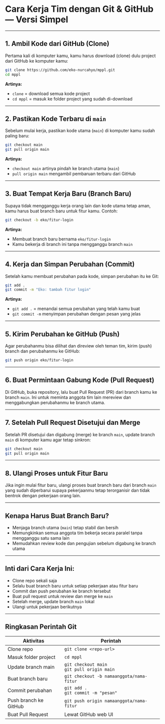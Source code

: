
# Cara Kerja Tim dengan Git & GitHub — Versi Simpel

---

## 1. Ambil Kode dari GitHub (Clone)

Pertama kali di komputer kamu, kamu harus download (clone) dulu project dari GitHub ke komputer kamu:

```bash
git clone https://github.com/eko-nurcahyo/mppl.git
cd mppl
```

**Artinya:**  
- `clone` = download semua kode project  
- `cd mppl` = masuk ke folder project yang sudah di-download

---

## 2. Pastikan Kode Terbaru di `main`

Sebelum mulai kerja, pastikan kode utama (`main`) di komputer kamu sudah paling baru:

```bash
git checkout main
git pull origin main
```

**Artinya:**  
- `checkout main` artinya pindah ke branch utama (`main`)  
- `pull origin main` mengambil pembaruan terbaru dari GitHub

---

## 3. Buat Tempat Kerja Baru (Branch Baru)

Supaya tidak mengganggu kerja orang lain dan kode utama tetap aman, kamu harus buat branch baru untuk fitur kamu. Contoh:

```bash
git checkout -b eko/fitur-login
```

**Artinya:**  
- Membuat branch baru bernama `eko/fitur-login`  
- Kamu bekerja di branch ini tanpa mengganggu branch `main`

---

## 4. Kerja dan Simpan Perubahan (Commit)

Setelah kamu membuat perubahan pada kode, simpan perubahan itu ke Git:

```bash
git add .
git commit -m "Eko: tambah fitur login"
```

**Artinya:**  
- `git add .` = menandai semua perubahan yang telah kamu buat  
- `git commit -m` menyimpan perubahan dengan pesan yang jelas

---

## 5. Kirim Perubahan ke GitHub (Push)

Agar perubahanmu bisa dilihat dan direview oleh teman tim, kirim (push) branch dan perubahanmu ke GitHub:

```bash
git push origin eko/fitur-login
```

---

## 6. Buat Permintaan Gabung Kode (Pull Request)

Di GitHub, buka repository, lalu buat Pull Request (PR) dari branch kamu ke branch `main`. Ini untuk meminta anggota tim lain mereview dan menggabungkan perubahanmu ke branch utama.

---

## 7. Setelah Pull Request Disetujui dan Merge

Setelah PR disetujui dan digabung (merge) ke branch `main`, update branch `main` di komputer kamu agar tetap sinkron:

```bash
git checkout main
git pull origin main
```

---

## 8. Ulangi Proses untuk Fitur Baru

Jika ingin mulai fitur baru, ulangi proses buat branch baru dari branch `main` yang sudah diperbarui supaya pekerjaanmu tetap terorganisir dan tidak bentrok dengan pekerjaan orang lain.

---

## Kenapa Harus Buat Branch Baru?

- Menjaga branch utama (`main`) tetap stabil dan bersih  
- Memungkinkan semua anggota tim bekerja secara paralel tanpa mengganggu satu sama lain  
- Memudahkan review kode dan pengujian sebelum digabung ke branch utama

---

## Inti dari Cara Kerja Ini:

- Clone repo sekali saja  
- Selalu buat branch baru untuk setiap pekerjaan atau fitur baru  
- Commit dan push perubahan ke branch tersebut  
- Buat pull request untuk review dan merge ke `main`  
- Setelah merge, update branch `main` lokal  
- Ulangi untuk pekerjaan berikutnya

---

## Ringkasan Perintah Git

| Aktivitas               | Perintah                                   |
|------------------------|--------------------------------------------|
| Clone repo             | `git clone <repo-url>`                      |
| Masuk folder project   | `cd mppl`                                  |
| Update branch main     | `git checkout main` <br> `git pull origin main` |
| Buat branch baru       | `git checkout -b namaanggota/nama-fitur`  |
| Commit perubahan       | `git add .` <br> `git commit -m "pesan"`  |
| Push branch ke GitHub  | `git push origin namaanggota/nama-fitur`  |
| Buat Pull Request      | Lewat GitHub web UI                        |

